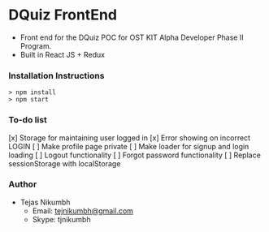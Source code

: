 # DQuiz FrontEnd
- Front end for the DQuiz POC for OST KIT Alpha Developer Phase II Program.
- Built in React JS + Redux

### Installation Instructions
```
> npm install
> npm start
```
### To-do list
[x] Storage for maintaining user logged in
[x] Error showing on incorrect LOGIN
[ ] Make profile page private
[ ] Make loader for signup and login loading
[ ] Logout functionality
[ ] Forgot password functionality
[ ] Replace sessionStorage with localStorage

### Author
- Tejas Nikumbh
  - Email: tejnikumbh@gmail.com
  - Skype: tjnikumbh
